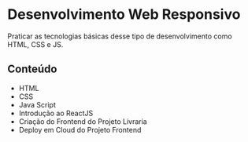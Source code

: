 # Desenvolvimento Web Responsivo

Praticar as tecnologias básicas desse tipo de desenvolvimento como HTML, CSS e JS.

## Conteúdo

- HTML
- CSS
- Java Script
- Introdução ao ReactJS
- Criação do Frontend do Projeto Livraria
- Deploy em Cloud do Projeto Frontend